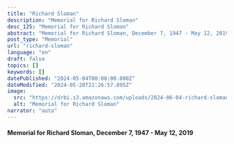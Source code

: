 ```yaml
---
title: "Richard Sloman"
description: "Memorial for Richard Sloman"
desc_125: "Memorial for Richard Sloman"
abstract: "Memorial for Richard Sloman, December 7, 1947 - May 12, 2019"
post_type: "Memorial"
url: "richard-sloman"
language: "en"
draft: false
topics: []
keywords: []
datePublished: "2024-05-04T00:00:00.000Z"
dateModified: "2024-05-28T21:26:57.895Z"
image:
  src: "https://drbi.s3.amazonaws.com/uploads/2024-06-04-richard-sloman/sloman-richardjpg"
  alt: "Memorial for Richard Sloman"
narrator: "auto"
---
```


#### Memorial for Richard Sloman, December 7, 1947 - May 12, 2019


